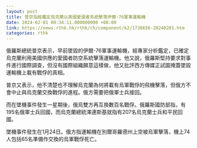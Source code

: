 ```yaml
---
layout: post
title: 普京指經鑑定烏克蘭以美國愛國者系統擊落伊爾-76軍事運輸機
date: 2024-02-01 00:34:11.000000000 +08:00
link: https://news.rthk.hk/rthk/ch/component/k2/1738656-20240201.htm
categories: rthk
---
```


俄羅斯總統普京表示，早前墜毀的伊爾-76軍事運輸機，經專家分析鑑定，已確定烏克蘭利用美國供應的愛國者防空系統擊落運輸機。他又說，俄羅斯堅持要求對事件進行國際調查，但沒有國際組織願意這樣做，他又批評西方傳媒正試圖掩蓋墜毀運輸機上載有戰俘的真相。

普京又表示，他不清楚也不理解烏克蘭為何將載有烏軍戰俘的飛機擊落，但俄方不會中止與烏克蘭交換戰俘的進程。俄方需要把俄軍士兵接回。

而在墜機事件發生一星期後，俄烏雙方再互換數百名戰俘。俄羅斯國防部指，有195名俄軍士兵回國，而烏克蘭總統澤連斯基就指有207名烏克蘭士兵和平民回國。

墜機事件發生在1月24日。俄方指運輸機在別爾哥羅德州上空被烏軍擊落，機上74人包括65名準備作交換的烏軍戰俘死亡。
